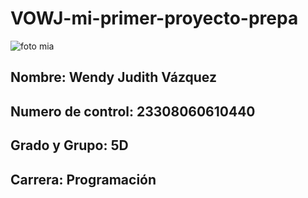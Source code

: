 # VOWJ-mi-primer-proyecto-prepa
![foto mia](imágenes/foto_mia.jpg)
## Nombre: Wendy Judith Vázquez
## Numero de control: 23308060610440
## Grado y Grupo: 5D
## Carrera: Programación
